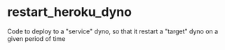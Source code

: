 # restart_heroku_dyno
Code to deploy to a  "service" dyno, so that it restart a "target" dyno on a given period of time
